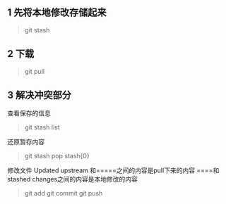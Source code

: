## 1 先将本地修改存储起来
> git stash

## 2 下载
> git pull

## 3 解决冲突部分
查看保存的信息
> git stash list

还原暂存内容
> git stash pop stash{0}

修改文件
Updated upstream 和=====之间的内容是pull下来的内容
====和stashed changes之间的内容是本地修改的内容


> git add 
> git commit 
> git push